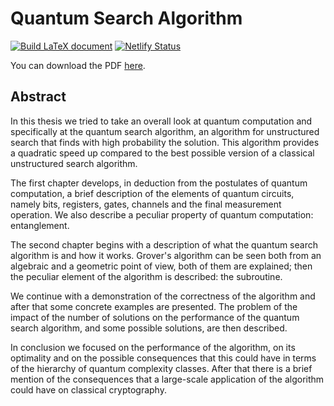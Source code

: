 # Quantum Search Algorithm

[![Build LaTeX document](https://github.com/Pinzauti/quantum-search-algorithm/actions/workflows/main.yml/badge.svg)](https://github.com/Pinzauti/quantum-search-algorithm/actions/workflows/main.yml)
[![Netlify Status](https://api.netlify.com/api/v1/badges/5e277ccd-f0f6-4558-9248-956d61f7b014/deploy-status)](https://app.netlify.com/sites/quantum-search-algorithm/deploys)

You can download the PDF [here](https://quantum-search-algorithm.netlify.app/thesis.pdf).

## Abstract

In this thesis we tried to take an overall look at quantum computation and specifically at the quantum search algorithm, an algorithm for unstructured search that finds with high probability the solution.
This algorithm provides a quadratic speed up compared to the best possible version of a classical unstructured search algorithm.

The first chapter develops, in deduction from the postulates of quantum computation, a brief description of the elements of quantum circuits, namely bits, registers, gates, channels and the final measurement operation.
We also describe a peculiar property of quantum computation: entanglement. 

The second chapter begins with a description of what the quantum search algorithm is and how it works. Grover's algorithm can be seen both from an algebraic and a geometric point of view, both of them are explained; then the peculiar element of the algorithm is described: the subroutine.

We continue with a demonstration of the correctness of the algorithm and after that some concrete examples are presented.
The problem of the impact of the number of solutions on the performance of the quantum search algorithm, and some possible solutions, are then described.

In conclusion we focused on the performance of the algorithm, on its optimality and on the possible consequences that this could have in terms of the hierarchy of quantum complexity classes.
After that there is a brief mention of the consequences that a large-scale application of the algorithm could have on classical cryptography.
